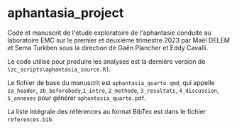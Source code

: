 # aphantasia_project

Code et manuscrit de l'étude exploratoire de l'aphantasie conduite au laboratoire EMC sur le premier et deuxième trimestre 2023 par Maël DELEM et Sema Turkben sous la direction de Gaën Plancher et Eddy Cavalli.

Le code utilisé pour produire les analyses est la dernière version de `\zc_scripts\aphantasia_source.R]`. 

Le fichier de base du manuscrit est `aphantasia_quarto.qmd`, qui appelle `za_header`, `zb_beforebody`,`1_intro`, `2_methode`, `3_resultats`, `4_discussion`, `5_annexes` pour générer `aphantasia_quarto.pdf`.

La liste intégrale des références au format BibTex est dans le fichier `references.bib`.